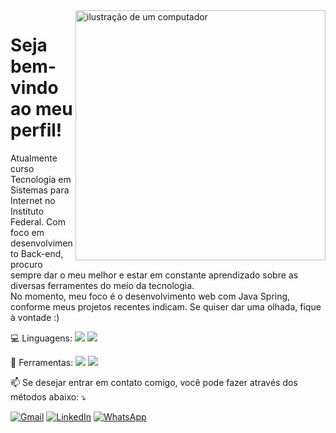 <img src="https://raw.githubusercontent.com/MicaelliMedeiros/micaellimedeiros/master/image/computer-illustration.png" alt="ilustração de um computador" min-width="400px" max-width="400px" width="400px" align="right">

<p align="left"> 
  <h1>Seja bem-vindo ao meu perfil!</h1>
  Atualmente curso Tecnologia em Sistemas para Internet no Instituto Federal. Com foco em desenvolvimento Back-end, procuro sempre dar o meu melhor e estar em constante aprendizado sobre as diversas ferramentes do meio da tecnologia.
  <br>
  No momento, meu foco é o desenvolvimento web com Java Spring, conforme meus projetos recentes indicam. Se quiser dar uma olhada, fique à vontade :) 
</p>

<p align="left">
  💻 Linguagens: <img src="https://img.shields.io/badge/Java-ED8B00?style=for-the-badge&logo=java&logoColor=white"> <img src="https://img.shields.io/badge/Spring-6DB33F?style=for-the-badge&logo=spring&logoColor=white">
</p>

<p align="left">
  💼 Ferramentas: <img src="https://img.shields.io/badge/Windows-017AD7?style=for-the-badge&logo=windows&logoColor=white"> <img src="https://img.shields.io/badge/-Visual%20Studio%20Code-333333?style=flat&logo=visual-studio-code&logoColor=007ACC">
</p>

<p align="left">
  📫 Se desejar entrar em contato comigo, você pode fazer através dos métodos abaixo: ⤵️
</p>

<p align="left">
  <a href="drdandre@gmail.com" title="Gmail">
  <img src="https://img.shields.io/badge/-Gmail-FF0000?style=flat-square&labelColor=FF0000&logo=gmail&logoColor=white&link=LINK-DO-SEU-GMAIL" alt="Gmail"/></a>
  <a href="https://www.linkedin.com/in/jos%C3%A9-eduardo-andr%C3%A9-junior-a62b3720a/" title="LinkedIn">
  <img src="https://img.shields.io/badge/-Linkedin-0e76a8?style=flat-square&logo=Linkedin&logoColor=white&link=LINK-DO-SEU-LINKEDIN" alt="LinkedIn"/></a>
  <a href="https://wa.me/5519999312510" title="WhatsApp">
  <img src="https://img.shields.io/badge/-WhatsApp-25d366?style=flat-square&labelColor=25d366&logo=whatsapp&logoColor=white&link=API-DO-SEU-WHATSAPP" alt="WhatsApp"/></a>
</p>
